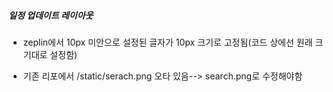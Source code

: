 ##### 일정 업데이트 레이아웃

- zeplin에서 10px 미안으로 설정된 글자가 10px 크기로 고정됨(코드 상에선 원래 크기대로 설정함)

- 기존 리포에서 /static/serach.png 오타 있음--> search.png로 수정해야함


